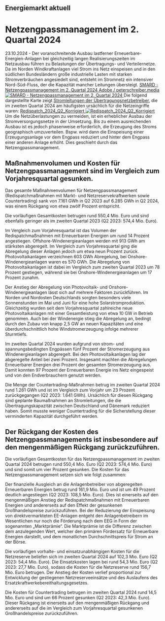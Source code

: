 





## Energiemarkt aktuell
# Netzengpassmanagement im 2. Quartal 2024


23.10.2024 - Der voranschreitende Ausbau lastferner Erneuerbare-Energien-Anlagen bei gleichzeitig langen Realisierungszeiten im Netzausbau führen zu Belastungen der Übertragungs- und Verteilernetze. Da im Norden Windkraftanlagen viel Strom ins Netz einspeisen und in den südlichen Bundesländern große industrielle Lasten mit starken Stromverbräuchen angesiedelt sind, entsteht im Stromnetz ein intensiver Nord-Süd-Fluss, der die Kapazität mancher Leitungen übersteigt.
[ SMARD - Netzengpassmanagement im 2. Quartal 2024 Adobe / peterschreiber.media ![SMARD - Netzengpassmanagement im 2. Quartal 2024](https://www.smard.de/resource/image/215140/landscape_ratio2x1/1200/600/8fdccd3428abee89c4a677ea0450a777/F2436E6C99CEE76A4FF9919A2302F42B/adobestock-440714098.jpg) ](https://www.smard.de/resource/blob/215140/7fc0e7953bc165ebf1ec995f77bdedb9/adobestock-440714098-data.jpg)
Die folgend dargestellte Karte zeigt [Stromleitungen der Übertragungsnetzbetreiber](https://www.smard.de/resource/blob/215142/aba3a7ed84ff102a2ee835d48303e4b6/ueberlastete-netzelemente-der-uenb-q2-2024-data.xlsx), die im zweiten Quartal 2024 am häufigsten ursächlich für die Netzeingriffe waren:
[ Redispatch_2024_Q2_Korrigiert ![Redispatch_2024_Q2_Korrigiert](https://www.smard.de/resource/blob/215124/8f438ba3fe9cea9951cb5ce47b7baaa5/redispatch-2024-q2-korrigiert-data.jpg) ](https://www.smard.de/resource/blob/215124/8f438ba3fe9cea9951cb5ce47b7baaa5/redispatch-2024-q2-korrigiert-data.jpg)
Um die Netzüberlastungen zu vermeiden, ist ein erheblicher Ausbau der Stromversorgungsnetze in der Umsetzung. Bis zu einem ausreichenden Ausbau ist es jedoch phasenweise erforderlich, die Erzeugung des Stroms geographisch umzuverteilen. Bspw. wird dann die Einspeisung einer Erzeugungsanlage vor dem Engpass reduziert und hinter dem Engpass einer anderen Anlage erhöht. Dies geschieht durch das Netzengpassmanagement.
## Maßnahmenvolumen und Kosten für Netzengpassmanagement sind im Vergleich zum Vorjahresquartal gesunken.
Das gesamte Maßnahmenvolumen für Netzengpassmanagement (Redispatchmaßnahmen mit Markt- und Netzreservekraftwerken sowie Countertrading) sank von 7.161 GWh in Q2 2023 auf 6.285 GWh in Q2 2024, was einem Rückgang von etwa zwölf Prozent entspricht.  
  
Die vorläufigen Gesamtkosten betrugen rund 550,4 Mio. Euro und sind ebenfalls geringer als im zweiten Quartal 2023 (Q2 2023: 574,4 Mio. Euro).



  
Im Vergleich zum Vorjahresquartal ist das Volumen der Redispatchmaßnahmen mit Erneuerbaren Energien um rund 14 Prozent angestiegen. Offshore-Windenergieanlagen werden mit 913 GWh am stärksten abgeregelt. Im Vergleich zum Vorjahresquartal ging die Abregelung dieser Anlagen jedoch um etwa neun Prozent zurück. Photovoltaikanlagen verzeichnen 603 GWh Abregelung, bei Onshore-Windenergieanlagen waren es 570 GWh. Die Abregelung von Photovoltaikanlagen ist dabei im Vergleich zum zweiten Quartal 2023 um 78 Prozent gestiegen, während sie bei Onshore-Windenergieanlagen um 17 Prozent zunahm.  
  
Der Anstieg der Abregelung von Photovoltaik- und Onshore-Windenergieanlagen lässt sich auf mehrere Faktoren zurückführen. Im Norden und Nordosten Deutschlands sorgten besonders viele Sonnenstunden im Mai und Juni für eine hohe Solarstromproduktion. Gleichzeitig wurden seit dem Vorjahresquartal zahlreiche neue Photovoltaikanlagen mit einer Gesamtleistung von etwa 10 GW in Betrieb genommen. Auch bei der Windenergie stieg die Abregelung an, bedingt durch den Zubau von knapp 2,5 GW an neuen Kapazitäten und eine überdurchschnittlich hohe Windstromerzeugung infolge mehrerer Sturmtiefs.  
  
Im zweiten Quartal 2024 wurden aufgrund von strom- und spannungsbedingten Engpässen fünf Prozent der Stromerzeugung aus Windenergieanlagen abgeregelt. Bei den Photovoltaikanlagen lag der abgeregelte Anteil bei zwei Prozent. Insgesamt machten die Abregelungen Erneuerbarer Energien drei Prozent der gesamten Stromerzeugung aus. Damit konnten 97 Prozent der Erneuerbaren Energie ins Netz eingespeist und von den Endverbrauchern genutzt werden.






  
Die Menge der Countertrading-Maßnahmen betrug im zweiten Quartal 2024 rund 1.261 GWh und ist im Vergleich zum Vorjahr um 23 Prozent zurückgegangen (Q2 2023: 1.641 GWh). Ursächlich für diesen Rückgang sind geplante Baumaßnahmen an Stromleitungen, die die Übertragungskapazität zwischen Deutschland und Dänemark reduziert haben. Somit musste weniger Countertrading für die Sicherstellung dieser verminderten Kapazität durchgeführt werden.
## Der Rückgang der Kosten des Netzengpassmanagements ist insbesondere auf den mengenmäßigen Rückgang zurückzuführen.
Die vorläufigen Gesamtkosten für das Netzengpassmanagement im zweiten Quartal 2024 betrugen rund 550,4 Mio. Euro (Q2 2023: 574,4 Mio. Euro) und sind somit um vier Prozent gesunken. Die Kosten für das Netzengpassmanagement setzen sich wie folgt zusammen:



  
Der finanzielle Ausgleich an die Anlagenbetreiber von abgeregelten Erneuerbaren Energien betrug rund 161,9 Mio. Euro und ist um 49 Prozent deutlich angestiegen (Q2 2023: 108,5 Mio. Euro). Dies ist einerseits auf den mengenmäßigen Anstieg der Redispatchmaßnahmen mit Erneuerbaren Energien und andererseits auf den Effekt der gesunkenen Großhandelspreise zurückzuführen. Bei der Reduzierung der Einspeisung von direktvermarkteten EE-Anlagen entgeht den Anlagenbetreibern im Wesentlichen nur noch die Förderung nach dem EEG in Form der sogenannten „Marktprämie“. Die Marktprämie ist die Differenz zwischen dem anzulegenden Wert, welcher den primären Fördersatz für Erneuerbare Energien darstellt, und dem monatlichen Durchschnittspreis für Strom an der Börse.  
  
Die vorläufigen vorhalte- und einsatzunabhängigen Kosten für die Netzreserve beliefen sich im zweiten Quartal 2024 auf 102,3 Mio. Euro (Q2 2023: 54,4 Mio. Euro). Die Einsatzkosten lagen bei rund 54,3 Mio. Euro (Q2 2023: 27,7 Mio. Euro), sodass die Kosten für die Netzreserve rund 156,7 Mio. Euro betrugen. Der Anstieg der Kosten verlief proportional zur Entwicklung der gestiegenen Netzreserveeinsätze und des Auslaufens des Ersatzkraftwerkebereithaltungsgesetzes.  
  
Die Kosten für Countertrading betrugen im zweiten Quartal 2024 rund 14,5 Mio. Euro und sind um 66 Prozent gesunken (Q2 2023: 42,3 Mio. Euro). Dieser Rückgang ist einerseits auf den mengenmäßigen Rückgang und andererseits auf die im Vergleich zum Vorjahresquartal gesunkenen Großhandelspreise zurückzuführen.








